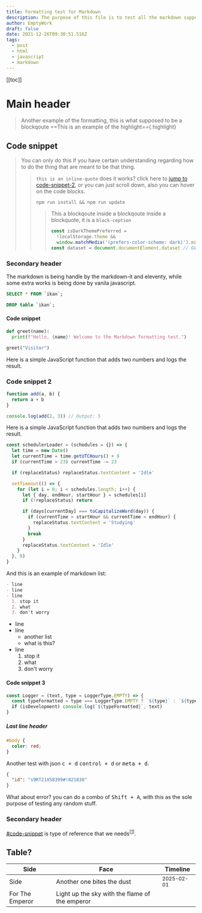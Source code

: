 ```yaml
---
title: Formatting test for Markdown
description: The purpose of this file is to test all the markdown support and syntaxs
author: EmptyWork
draft: false
date: 2021-12-26T09:30:51.516Z
tags:
  - post
  - html
  - javascript
  - markdown
---
```


[[toc]]

# Main header

> Another example of the formatting, this is what supposed to be a blockqoute ==This is an example of the highlight=={.highlight}

## Code snippet

> You can only do this if you have certain understanding regarding how to do the thing that are meant to be that thing.
>
> > `this is an inline-quote` does it works? click here to [jump to code-snippet-2](#code-snippet-2), or you can just scroll down, also you can hover on the code blocks.
> >
> > ```npm
> > npm run install && npm run update
> > ```
> >
> > > This a blockqoute inside a blockqoute inside a blockquote, it is a `block-ception`
> > >
> > > ```js
> > > const isDarkThemePreferred =
> > >   !localStorage.theme &&
> > >   window.matchMedia('(prefers-color-scheme: dark)').matches
> > > const dataset = document.documentElement.dataset // Getting all dataset
> > > ```

### Secondary header

The markdown is being handle by the markdown-it and eleventy, while some extra works is being done by vanila javascript.

```sql
SELECT * FROM `ikan`;
```
```sql
DROP table `ikan`;
```

#### Code snippet

```python
def greet(name):
  print(f"Hello, {name}! Welcome to the Markdown formatting test.")

greet("Visitor")
```

Here is a simple JavaScript function that adds two numbers and logs the result.

### Code snippet 2

```javascript
function add(a, b) {
  return a + b
}

console.log(add(2, 3)) // Output: 5
```

Here is a simple JavaScript function that adds two numbers and logs the result.

```javascript
const schedulerLoader = (schedules = {}) => {
  let time = new Date()
  let currentTime = time.getUTCHours() + 9
  if (currentTime > 23) currentTime -= 23

  if (replaceStatus) replaceStatus.textContent = 'Idle'

  setTimeout(() => {
    for (let i = 0; i < schedules.length; i++) {
      let { day, endHour, startHour } = schedules[i]
      if (!replaceStatus) return

      if (days[currentDay] === toCapitalizeWord(day)) {
        if (currentTime > startHour && currentTime < endHour) {
          replaceStatus.textContent = 'Studying'
        }
        break
      }
      replaceStatus.textContent = 'Idle'
    }
  }, 0)
}
```

And this is an example of markdown list:

```md
- line
- line
- line
  1. stop it
  2. what
  3. don't worry
```

- line
- line
  - another list
  - what is this?
- line
  1. stop it
  2. what
  3. don't worry


#### Code snippet 3

```js
const Logger = (text, type = LoggerType.EMPTY) => {
  const typeFormatted = type === LoggerType.EMPTY ? `${type}` : `${type}:`
  if (isDevelopment) console.log(`${typeFormatted}`, text)
}
```

##### Last line header

```css
#body {
  color: red;
}
```

Another test with json <kbd>c + d</kbd> <kbd>control + d</kbd> or <kbd>meta + d</kbd>.

```json
{
  "id": "s9RT21XS8399#!821838"
}
```

What about error? you can do a combo of <kbd>Shift + A</kbd>, with this as the sole purpose of testing any random stuff.

### Secondary header

[#code-snippet](#code-snippet-1) is type of reference that we needs<sup>[[1]](#code-snippet-5)</sup>.

## Table?

| Side            | Face                                           | Timeline              |
| --------------- | ---------------------------------------------- | --------------------- |
| Side            | Another one bites the dust                     | <sup>2025-02-01</sup> |
| For The Emperor | Light up the sky with the flame of the emperor |                       |
